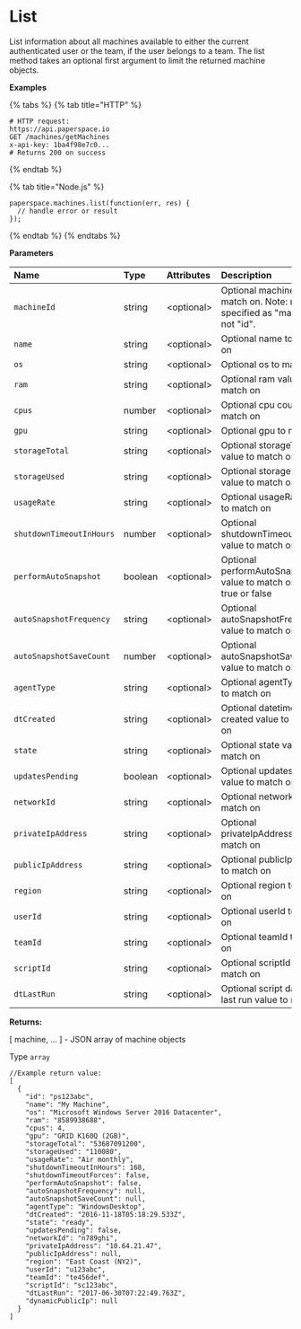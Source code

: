 # List

List information about all machines available to either the current authenticated user or the team, if the user belongs to a team. The list method takes an optional first argument to limit the returned machine objects.

**Examples**

{% tabs %}
{% tab title="HTTP" %}
```text
# HTTP request:
https://api.paperspace.io
GET /machines/getMachines
x-api-key: 1ba4f98e7c0...
# Returns 200 on success
```
{% endtab %}

{% tab title="Node.js" %}
```text
paperspace.machines.list(function(err, res) {
  // handle error or result
});
```
{% endtab %}
{% endtabs %}

**Parameters**

| Name | Type | Attributes | Description |
| :--- | :--- | :--- | :--- |
| `machineId` | string | &lt;optional&gt;  | Optional machine id to match on. Note: must be specified as "machineId", not "id". |
| `name` | string | &lt;optional&gt;  | Optional name to match on |
| `os` | string | &lt;optional&gt;  | Optional os to match on |
| `ram` | string | &lt;optional&gt;  | Optional ram value to match on |
| `cpus` | number | &lt;optional&gt;  | Optional cpu count to match on |
| `gpu` | string | &lt;optional&gt;  | Optional gpu to match on |
| `storageTotal` | string | &lt;optional&gt;  | Optional storageTotal value to match on |
| `storageUsed` | string | &lt;optional&gt;  | Optional storageUsed value to match on |
| `usageRate` | string | &lt;optional&gt;  | Optional usageRate value to match on |
| `shutdownTimeoutInHours` | number | &lt;optional&gt;  | Optional shutdownTimeoutInHours value to match on |
| `performAutoSnapshot` | boolean | &lt;optional&gt;  | Optional performAutoSnapshot value to match on, either true or false |
| `autoSnapshotFrequency` | string | &lt;optional&gt;  | Optional autoSnapshotFrequency value to match on |
| `autoSnapshotSaveCount` | number | &lt;optional&gt;  | Optional autoSnapshotSaveCount value to match on |
| `agentType` | string | &lt;optional&gt;  | Optional agentType value to match on |
| `dtCreated` | string | &lt;optional&gt;  | Optional datetime created value to match on |
| `state` | string | &lt;optional&gt;  | Optional state value to match on |
| `updatesPending` | boolean | &lt;optional&gt;  | Optional updatesPending value to match on |
| `networkId` | string | &lt;optional&gt;  | Optional networkId to match on |
| `privateIpAddress` | string | &lt;optional&gt;  | Optional privateIpAddress to match on |
| `publicIpAddress` | string | &lt;optional&gt;  | Optional publicIpAddress to match on |
| `region` | string | &lt;optional&gt;  | Optional region to match on |
| `userId` | string | &lt;optional&gt;  | Optional userId to match on |
| `teamId` | string | &lt;optional&gt;  | Optional teamId to match on |
| `scriptId` | string | &lt;optional&gt;  | Optional scriptId to match on |
| `dtLastRun` | string | &lt;optional&gt;  | Optional script datetime last run value to match on |

**Returns:**

\[ machine, ... \] - JSON array of machine objects

Type `array`

```text
//Example return value:
[
  {
    "id": "ps123abc",
    "name": "My Machine",
    "os": "Microsoft Windows Server 2016 Datacenter",
    "ram": "8589938688",
    "cpus": 4,
    "gpu": "GRID K160Q (2GB)",
    "storageTotal": "53687091200",
    "storageUsed": "110080",
    "usageRate": "Air monthly",
    "shutdownTimeoutInHours": 168,
    "shutdownTimeoutForces": false,
    "performAutoSnapshot": false,
    "autoSnapshotFrequency": null,
    "autoSnapshotSaveCount": null,
    "agentType": "WindowsDesktop",
    "dtCreated": "2016-11-18T05:18:29.533Z",
    "state": "ready",
    "updatesPending": false,
    "networkId": "n789ghi",
    "privateIpAddress": "10.64.21.47",
    "publicIpAddress": null,
    "region": "East Coast (NY2)",
    "userId": "u123abc",
    "teamId": "te456def",
    "scriptId": "sc123abc",
    "dtLastRun": "2017-06-30T07:22:49.763Z",
    "dynamicPublicIp": null
  }
]
```

